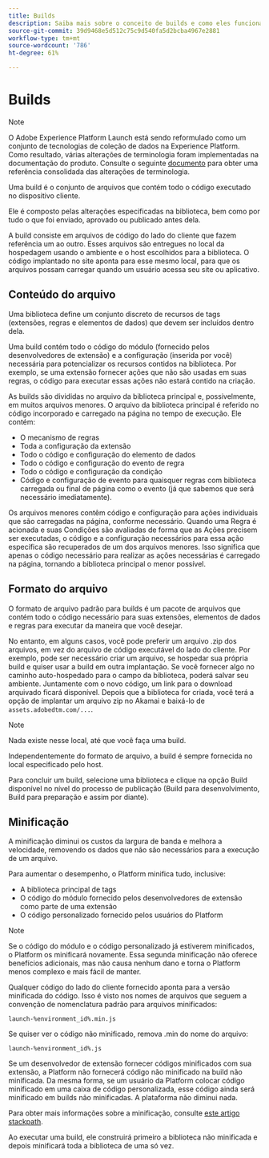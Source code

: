 ```yaml
---
title: Builds
description: Saiba mais sobre o conceito de builds e como eles funcionam no Adobe Experience Platform.
source-git-commit: 39d9468e5d512c75c9d540fa5d2bcba4967e2881
workflow-type: tm+mt
source-wordcount: '786'
ht-degree: 61%

---
```


# Builds

>[!NOTE]
>
>O Adobe Experience Platform Launch está sendo reformulado como um conjunto de tecnologias de coleção de dados na Experience Platform. Como resultado, várias alterações de terminologia foram implementadas na documentação do produto. Consulte o seguinte [documento](../../term-updates.md) para obter uma referência consolidada das alterações de terminologia.

Uma build é o conjunto de arquivos que contém todo o código executado no dispositivo cliente.

Ele é composto pelas alterações especificadas na biblioteca, bem como por tudo o que foi enviado, aprovado ou publicado antes dela.

A build consiste em arquivos de código do lado do cliente que fazem referência um ao outro. Esses arquivos são entregues no local da hospedagem usando o ambiente e o host escolhidos para a biblioteca. O código implantado no site aponta para esse mesmo local, para que os arquivos possam carregar quando um usuário acessa seu site ou aplicativo.

## Conteúdo do arquivo

Uma biblioteca define um conjunto discreto de recursos de tags (extensões, regras e elementos de dados) que devem ser incluídos dentro dela.

Uma build contém todo o código do módulo (fornecido pelos desenvolvedores de extensão) e a configuração (inserida por você) necessária para potencializar os recursos contidos na biblioteca. Por exemplo, se uma extensão fornecer ações que não são usadas em suas regras, o código para executar essas ações não estará contido na criação.

As builds são divididas no arquivo da biblioteca principal e, possivelmente, em muitos arquivos menores. O arquivo da biblioteca principal é referido no código incorporado e carregado na página no tempo de execução. Ele contém:

* O mecanismo de regras
* Toda a configuração da extensão
* Todo o código e configuração do elemento de dados
* Todo o código e configuração do evento de regra
* Todo o código e configuração da condição
* Código e configuração de evento para quaisquer regras com biblioteca carregada ou final de página como o evento (já que sabemos que será necessário imediatamente).

Os arquivos menores contêm código e configuração para ações individuais que são carregadas na página, conforme necessário. Quando uma Regra é acionada e suas Condições são avaliadas de forma que as Ações precisem ser executadas, o código e a configuração necessários para essa ação específica são recuperados de um dos arquivos menores. Isso significa que apenas o código necessário para realizar as ações necessárias é carregado na página, tornando a biblioteca principal o menor possível.

## Formato do arquivo

O formato de arquivo padrão para builds é um pacote de arquivos que contém todo o código necessário para suas extensões, elementos de dados e regras para executar da maneira que você desejar.

No entanto, em alguns casos, você pode preferir um arquivo .zip dos arquivos, em vez do arquivo de código executável do lado do cliente. Por exemplo, pode ser necessário criar um arquivo, se hospedar sua própria build e quiser usar a build em outra implantação. Se você fornecer algo no caminho auto-hospedado para o campo da biblioteca, poderá salvar seu ambiente. Juntamente com o novo código, um link para o download arquivado ficará disponível. Depois que a biblioteca for criada, você terá a opção de implantar um arquivo zip no Akamai e baixá-lo de `assets.adobedtm.com/...`.

>[!NOTE]
>
>Nada existe nesse local, até que você faça uma build.

Independentemente do formato de arquivo, a build é sempre fornecida no local especificado pelo host.

Para concluir um build, selecione uma biblioteca e clique na opção Build disponível no nível do processo de publicação (Build para desenvolvimento, Build para preparação e assim por diante).

## Minificação

A minificação diminui os custos da largura de banda e melhora a velocidade, removendo os dados que não são necessários para a execução de um arquivo.

Para aumentar o desempenho, o Platform minifica tudo, inclusive:

* A biblioteca principal de tags
* O código do módulo fornecido pelos desenvolvedores de extensão como parte de uma extensão
* O código personalizado fornecido pelos usuários do Platform 

>[!NOTE]
>
>Se o código do módulo e o código personalizado já estiverem minificados, o Platform os minificará novamente. Essa segunda minificação não oferece benefícios adicionais, mas não causa nenhum dano e torna o Platform menos complexo e mais fácil de manter.

Qualquer código do lado do cliente fornecido aponta para a versão minificada do código. Isso é visto nos nomes de arquivos que seguem a convenção de nomenclatura padrão para arquivos minificados:

`launch-%environment_id%.min.js`

Se quiser ver o código não minificado, remova .min do nome do arquivo:

`launch-%environment_id%.js`

Se um desenvolvedor de extensão fornecer códigos minificados com sua extensão, a Platform não fornecerá código não minificado na build não minificada. Da mesma forma, se um usuário da Platform colocar código minificado em uma caixa de código personalizada, esse código ainda será minificado em builds não minificadas. A plataforma não diminui nada.

Para obter mais informações sobre a minificação, consulte [este artigo stackpath](https://blog.stackpath.com/glossary/minification/).

Ao executar uma build, ele construirá primeiro a biblioteca não minificada e depois minificará toda a biblioteca de uma só vez.

